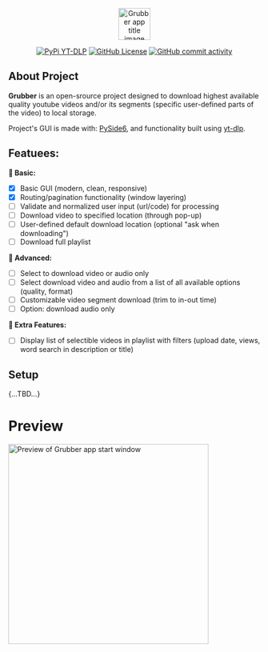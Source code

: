 <p align="center">
    <img
        height=64
        alt="Grubber app title image"
        src="https://i.ibb.co/nf8qXRz/Grubber.png"
    />
</p>

<!-- MANPAGE: BEGIN EXCLUDED SECTION -->
<div align="center">

[![PyPi YT-DLP](https://img.shields.io/badge/yt%20dlp-blue?style=for-the-badge&logo=pypi&logoColor=blue&label=PyPI&labelColor=black)](https://pypi.org/project/yt-dlp "PyPi YT-DLP")
[![GitHub License](https://img.shields.io/github/license/theaprox/Grubber?style=for-the-badge&labelColor=black&color=orange)](LICENSE "License")
[![GitHub commit activity](https://img.shields.io/github/commit-activity/m/theaprox/Grubber?style=for-the-badge&logo=comma&logoColor=green&label=commits&labelColor=black&color=green)](https://github.com/theaprox/Grubber/commits "Commit History")

</div>
<!-- MANPAGE: END EXCLUDED SECTION -->



## About Project
**Grubber** is an open-srource project designed to download highest available quality youtube videos and/or its segments (specific user-defined parts of the video) to local storage.

Project's GUI is made with: <a href='https://pypi.org/project/PySide6/' target='_blank'>PySide6</a>, and functionality built using <a href='https://github.com/yt-dlp/yt-dlp' target='_blank'>yt-dlp</a>.

## Featuees:
**🦴 Basic:**
- [x] Basic GUI (modern, clean, responsive)
- [x] Routing/pagination functionality (window layering)
- [ ] Validate and normalized user input (url/code) for processing
- [ ] Download video to specified location (through pop-up)
- [ ] User-defined default download location (optional "ask when downloading")
- [ ] Download full playlist

**🔬 Advanced:**
- [ ] Select to download video or audio only
- [ ] Select download video and audio from a list of all available options (quality, format)
- [ ] Customizable video segment download (trim to in-out time)
- [ ] Option: download audio only

**🚀 Extra Features:**
- [ ] Display list of selectible videos in playlist with filters (upload date, views, word search in description or title)

## Setup
{...TBD...}

# Preview
<p align="left">
    <img 
        width=400
        alt="Preview of Grubber app start window"
        src="https://i.ibb.co/KF58N2V/homepage.png"
    />
</p>